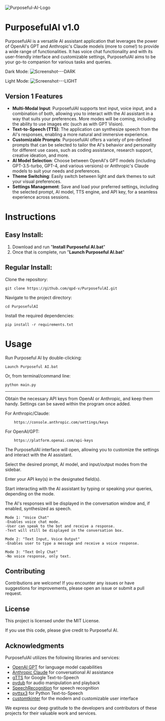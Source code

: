 ![Purposeful-AI-Logo](https://github.com/qpd-v/PurposefulAI/assets/124479925/af9a048d-7863-4077-ba33-3ebb0c559a6a)

# PurposefulAI v1.0

PurposefulAI is a versatile AI assistant application that leverages the power of OpenAI's GPT and Anthropic's Claude models (more to come!) to provide a wide range of functionalities. It has voice chat functionality and with its user-friendly interface and customizable settings, PurposefulAI aims to be your go-to companion for various tasks and queries.

Dark Mode:
![Screenshot---DARK](https://github.com/qpd-v/PurposefulAI/assets/124479925/04cc1af1-2659-4e40-8e33-262027d5d19d)

Light Mode:
![Screenshot---LIGHT](https://github.com/qpd-v/PurposefulAI/assets/124479925/e174a8a8-31ad-4f00-a06c-9a3102297b4a)


## Version 1 Features

- **Multi-Modal Input**: PurposefulAI supports text input, voice input, and a combination of both, allowing you to interact with the AI assistant in a way that suits your preferences. More modes will be coming, including the ability to use images etc (such as with GPT Vision).
- **Text-to-Speech (TTS)**: The application can synthesize speech from the AI's responses, enabling a more natural and immersive experience.
- **Customizable Prompts**: PurposefulAI offers a variety of pre-defined prompts that can be selected to tailor the AI's behavior and personality for different use cases, such as coding assistance, research support, creative ideation, and more.
- **AI Model Selection**: Choose between OpenAI's GPT models (including GPT-3.5-turbo, GPT-4, and various versions) or Anthropic's Claude models to suit your needs and preferences.
- **Theme Switching**: Easily switch between light and dark themes to suit your visual preferences.
- **Settings Management**: Save and load your preferred settings, including the selected prompt, AI model, TTS engine, and API key, for a seamless experience across sessions.

# Instructions

## Easy Install:

1. Download and run "**Install Purposeful AI.bat**"
2. Once that is complete, run "**Launch Purposeful AI.bat**"

## Regular Install:


Clone the repository:

    git clone https://github.com/qpd-v/PurposefulAI.git


Navigate to the project directory:

    cd PurposefulAI


Install the required dependencies:

    pip install -r requirements.txt

# Usage

Run Purposeful AI by double-clicking: 

    Launch Purposeful AI.bat 

Or, from terminal/command line:

    python main.py
* * *
Obtain the necessary API keys from OpenAI or Anthropic, and keep them handy. Settings can be saved within the program once added.

    
For Anthropic/Claude:
    
        https://console.anthropic.com/settings/keys

For OpenAI/GPT: 
    
        https://platform.openai.com/api-keys




The PurposefulAI interface will open, allowing you to customize the settings and interact with the AI assistant.


Select the desired prompt, AI model, and input/output modes from the sidebar.


Enter your API key(s) in the designated field(s).


Start interacting with the AI assistant by typing or speaking your queries, depending on the mode.

The AI's responses will be displayed in the conversation window and, if enabled, synthesized as speech.

    Mode 1: "Voice Chat"
    -Enables voice chat mode. 
    -User can speak to the bot and receive a response.
    -Text will still be displayed in the conversation box.

    Mode 2: "Text Input, Voice Output"
    -Enables user to type a message and receive a voice response.
    
    Mode 3: "Text Only Chat"
    -No voice response, only text.


## Contributing

Contributions are welcome! If you encounter any issues or have suggestions for improvements, please open an issue or submit a pull request.

## License

This project is licensed under the MIT License. 

If you use this code, please give credit to Purposeful AI.

## Acknowledgments

PurposefulAI utilizes the following libraries and services:

- [OpenAI GPT](https://openai.com/api/) for language model capabilities
- [Anthropic Claude](https://www.anthropic.com/) for conversational AI assistance
- [gTTS](https://github.com/pndurette/gTTS) for Google Text-to-Speech
- [pydub](https://github.com/jiaaro/pydub) for audio manipulation and playback
- [SpeechRecognition](https://github.com/Uberi/speech_recognition) for speech recognition
- [pyttsx3](https://github.com/nateshmbhat/pyttsx3) for Python Text-to-Speech
- [customtkinter](https://github.com/TomSchimansky/CustomTkinter) for the modern and customizable user interface

We express our deep gratitude to the developers and contributors of these projects for their valuable work
 and services.
